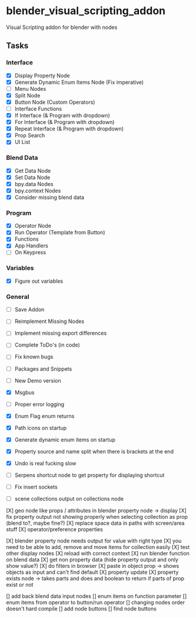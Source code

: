 # blender_visual_scripting_addon
Visual Scripting addon for blender with nodes


## Tasks
### Interface
- [X] Display Property Node
- [X] Generate Dynamic Enum Items Node (Fix imperative)
- [ ] Menu Nodes
- [X] Split Node
- [X] Button Node (Custom Operators)
- [ ] Interface Functions
- [X] If Interface (& Program with dropdown)
- [X] For Interface (& Program with dropdown)
- [X] Repeat Interface (& Program with dropdown)
- [X] Prop Search
- [X] UI List

### Blend Data
- [X] Get Data Node
- [X] Set Data Node
- [X] bpy.data Nodes
- [X] bpy.context Nodes
- [X] Consider missing blend data

### Program
- [X] Operator Node
- [X] Run Operator (Template from Button)
- [X] Functions
- [X] App Handlers
- [ ] On Keypress

### Variables
- [X] Figure out variables

### General
- [ ] Save Addon
- [ ] Reimplement Missing Nodes
- [ ] Implement missing export differences
- [ ] Complete ToDo's (in code)
- [ ] Fix known bugs
- [ ] Packages and Snippets
- [ ] New Demo version
- [X] Msgbus
- [ ] Proper error logging
- [X] Enum Flag enum returns
- [X] Path icons on startup
- [X] Generate dynamic enum items on startup
- [x] Property source and name split when there is brackets at the end
- [X] Undo is real fucking slow
- [ ] Serpens shortcut node to get property for displaying shortcut
- [ ] Fix insert sockets


- [ ] scene collections output on collections node


[X] geo node like props / attributes in blender property node -> display
[X] fix property output not showing properly when selecting collection as prop (blend to?, maybe fine?)
[X] replace space data in paths with screen/area stuff
[X] operator/preference properties

[X] blender property node needs output for value with right type
[X] you need to be able to add, remove and move items for collection easily
[X] test other display nodes
[X] reload with correct context
[X] run blender function on blend data
[X] get non property data (hide property output and only show value?)
[X] do filters in browser
[X] paste in object prop -> shows objects as input and can't find default
[X] property update
[X] property exists node -> takes parts and does and boolean to return if parts of prop exist or not

[] add back blend data input nodes
[] enum items on function parameter
[] enum items from operator to button/run operator
[] changing nodes order doesn't hard compile
[] add node buttons
[] find node buttons